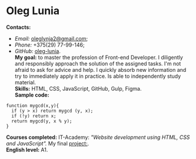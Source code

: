 # Oleg Lunia   
**Contacts:**
* *Email:* oleglynja2@gmail.com;
* *Phone:* +375(29) 77-99-146;
* *GitHub:* [oleg-lunia](https://github.com/oleg-lunia/).  
**My goal:** to master the profession of Front-end Developer. I diligently and responsibly approach the solution of the assigned tasks. I'm not afraid to ask for advice and help.
I quickly absorb new information and try to immediately apply it in practice. Is able to independently study
material.  
**Skills:** HTML, CSS, JavaScript, GitHub, Gulp, Figma.  
**Sample code:**  
```
function mygcd(x,y){
  if (y > x) return mygcd (y, x);
  if (!y) return x;
  return mygcd(y, x % y);
}
```   
**Courses completed:** IT-Academy: *"Website development using HTML, CSS and JavaScript".* My final [project:](https://oleg-lunia.github.io/raven/oleg.lunia/index.html).  
**English level:** A1.  
